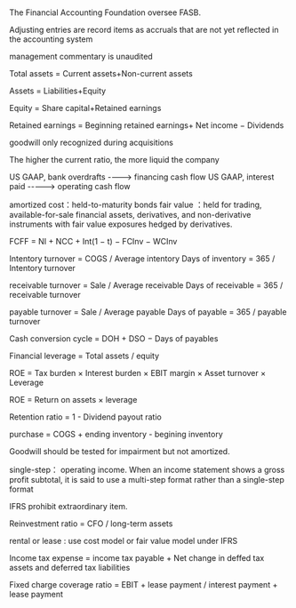 #####

The Financial Accounting Foundation oversee FASB.

Adjusting entries are record items as accruals that are not yet reflected in the accounting system

management commentary is unaudited


Total assets 	 = 	Current assets+Non-current assets

Assets 	 = 	Liabilities+Equity

Equity = Share capital+Retained earnings

Retained earnings = Beginning retained earnings+ Net income − Dividends

goodwill only recognized during acquisitions

The higher the current ratio, the more liquid the company

US GAAP, bank overdrafts ----> financing cash flow
US GAAP, interest paid -----> operating cash flow

amortized cost：held-to-maturity bonds
fair value ：held for trading, available-for-sale financial assets, derivatives, and non-derivative instruments with fair value exposures hedged by derivatives.

FCFF = NI + NCC + Int(1 − t) − FCInv − WCInv

Intentory turnover = COGS / Average intentory
Days of inventory = 365 / Intentory turnover 

receivable turnover = Sale / Average receivable
Days of receivable = 365 / receivable turnover

payable turnover = Sale / Average payable
Days of payable = 365 / payable turnover

Cash conversion cycle = DOH + DSO − Days of payables

Financial leverage = Total assets / equity

ROE = Tax burden × Interest burden × EBIT margin × Asset turnover × Leverage

ROE = Return on assets × leverage

Retention ratio = 1 - Dividend payout ratio 

purchase = COGS + ending inventory - begining inventory

Goodwill should be tested for impairment but not amortized.

single-step： operating income.
When an income statement shows a gross profit subtotal, it is said to use a multi-step format rather than a single-step format

IFRS prohibit extraordinary item.

Reinvestment ratio = CFO / long-term assets

rental or lease : use cost model or fair value model under IFRS

Income tax expense = income tax payable + Net change in deffed tax assets and deferred tax liabilities

Fixed charge coverage ratio = EBIT + lease payment / interest payment + lease payment


